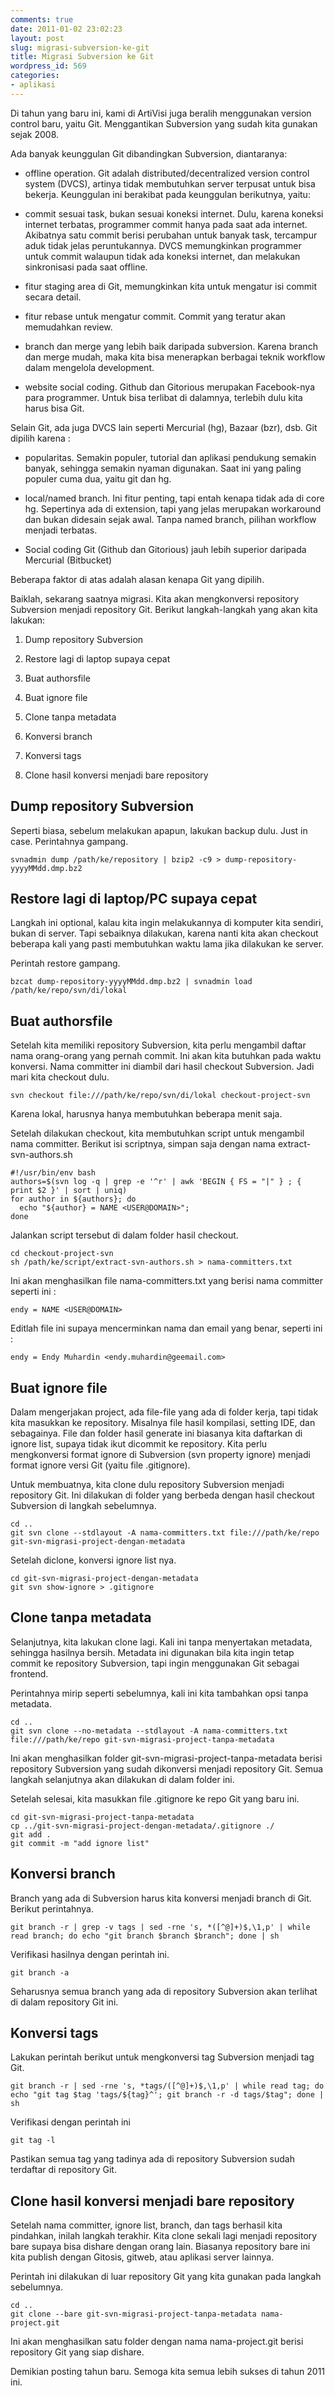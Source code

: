 ```yaml
---
comments: true
date: 2011-01-02 23:02:23
layout: post
slug: migrasi-subversion-ke-git
title: Migrasi Subversion ke Git
wordpress_id: 569
categories:
- aplikasi
---
```


Di tahun yang baru ini, kami di ArtiVisi juga beralih menggunakan version control baru, yaitu Git.
Menggantikan Subversion yang sudah kita gunakan sejak 2008.

Ada banyak keunggulan Git dibandingkan Subversion, diantaranya:




	
  * offline operation. Git adalah distributed/decentralized version control system (DVCS), artinya tidak membutuhkan server terpusat untuk bisa bekerja. Keunggulan ini berakibat pada keunggulan berikutnya, yaitu:


	
  * commit sesuai task, bukan sesuai koneksi internet. Dulu, karena koneksi internet terbatas, programmer commit hanya pada saat ada internet. Akibatnya satu commit berisi perubahan untuk banyak task, tercampur aduk tidak jelas peruntukannya. DVCS memungkinkan programmer untuk commit walaupun tidak ada koneksi internet, dan melakukan sinkronisasi pada saat offline.


	
  * fitur staging area di Git, memungkinkan kita untuk mengatur isi commit secara detail. 


	
  * fitur rebase untuk mengatur commit. Commit yang teratur akan memudahkan review.


	
  * branch dan merge yang lebih baik daripada subversion. Karena branch dan merge mudah, maka kita bisa menerapkan berbagai teknik workflow dalam mengelola development.


	
  * website social coding. Github dan Gitorious merupakan Facebook-nya para programmer. Untuk bisa terlibat di dalamnya, terlebih dulu kita harus bisa Git.





Selain Git, ada juga DVCS lain seperti Mercurial (hg), Bazaar (bzr), dsb. Git dipilih karena :


	
  * popularitas. Semakin populer, tutorial dan aplikasi pendukung semakin banyak, sehingga semakin nyaman digunakan. Saat ini yang paling populer cuma dua, yaitu git dan hg.


	
  * local/named branch. Ini fitur penting, tapi entah kenapa tidak ada di core hg. Sepertinya ada di extension, tapi yang jelas merupakan workaround dan bukan didesain sejak awal. Tanpa named branch, pilihan workflow menjadi terbatas.


	
  * Social coding Git (Github dan Gitorious) jauh lebih superior daripada Mercurial (Bitbucket)





Beberapa faktor di atas adalah alasan kenapa Git yang dipilih.

Baiklah, sekarang saatnya migrasi. Kita akan mengkonversi repository Subversion menjadi repository Git.
Berikut langkah-langkah yang akan kita lakukan: 

	
  1. Dump repository Subversion

	
  2. Restore lagi di laptop supaya cepat

	
  3. Buat authorsfile

	
  4. Buat ignore file

	
  5. Clone tanpa metadata

	
  6. Konversi branch

	
  7. Konversi tags

	
  8. Clone hasil konversi menjadi bare repository





## Dump repository Subversion


Seperti biasa, sebelum melakukan apapun, lakukan backup dulu. Just in case. 
Perintahnya gampang. 


    
    svnadmin dump /path/ke/repository | bzip2 -c9 > dump-repository-yyyyMMdd.dmp.bz2





## Restore lagi di laptop/PC supaya cepat


Langkah ini optional, kalau kita ingin melakukannya di komputer kita sendiri, bukan di server. 
Tapi sebaiknya dilakukan, karena nanti kita akan checkout beberapa kali yang pasti membutuhkan waktu lama jika dilakukan ke server. 

Perintah restore gampang. 


    
    bzcat dump-repository-yyyyMMdd.dmp.bz2 | svnadmin load /path/ke/repo/svn/di/lokal






## Buat authorsfile


Setelah kita memiliki repository Subversion, kita perlu mengambil daftar nama orang-orang yang pernah commit. Ini akan kita butuhkan pada waktu konversi. Nama committer ini diambil dari hasil checkout Subversion. Jadi mari kita checkout dulu. 


    
    svn checkout file:///path/ke/repo/svn/di/lokal checkout-project-svn



Karena lokal, harusnya hanya membutuhkan beberapa menit saja. 

Setelah dilakukan checkout, kita membutuhkan script untuk mengambil nama committer. Berikut isi scriptnya, simpan saja dengan nama extract-svn-authors.sh

    
    
    #!/usr/bin/env bash
    authors=$(svn log -q | grep -e '^r' | awk 'BEGIN { FS = "|" } ; { print $2 }' | sort | uniq)
    for author in ${authors}; do
      echo "${author} = NAME <USER@DOMAIN>";
    done
    



Jalankan script tersebut di dalam folder hasil checkout. 

    
    
    cd checkout-project-svn
    sh /path/ke/script/extract-svn-authors.sh > nama-committers.txt 
    


Ini akan menghasilkan file nama-committers.txt yang berisi nama committer seperti ini : 

    
    
    endy = NAME <USER@DOMAIN>
    


Editlah file ini supaya mencerminkan nama dan email yang benar, seperti ini : 

    
    
    endy = Endy Muhardin <endy.muhardin@geemail.com>
    





## Buat ignore file


Dalam mengerjakan project, ada file-file yang ada di folder kerja, tapi tidak kita masukkan ke repository. Misalnya file hasil kompilasi, setting IDE, dan sebagainya. File dan folder hasil generate ini biasanya kita daftarkan di ignore list, supaya tidak ikut dicommit ke repository. Kita perlu mengkonversi format ignore di Subversion (svn property ignore) menjadi format ignore versi Git (yaitu file .gitignore). 

Untuk membuatnya, kita clone dulu repository Subversion menjadi repository Git. Ini dilakukan di folder yang berbeda dengan hasil checkout Subversion di langkah sebelumnya. 

    
    
    cd .. 
    git svn clone --stdlayout -A nama-committers.txt file:///path/ke/repo git-svn-migrasi-project-dengan-metadata
    


Setelah diclone, konversi ignore list nya. 

    
    
    cd git-svn-migrasi-project-dengan-metadata
    git svn show-ignore > .gitignore
    




## Clone tanpa metadata


Selanjutnya, kita lakukan clone lagi. Kali ini tanpa menyertakan metadata, sehingga hasilnya bersih. Metadata ini digunakan bila kita ingin tetap commit ke repository Subversion, tapi ingin menggunakan Git sebagai frontend. 

Perintahnya mirip seperti sebelumnya, kali ini kita tambahkan opsi tanpa metadata. 

    
    
    cd .. 
    git svn clone --no-metadata --stdlayout -A nama-committers.txt file:///path/ke/repo git-svn-migrasi-project-tanpa-metadata
    



Ini akan menghasilkan folder git-svn-migrasi-project-tanpa-metadata berisi repository Subversion yang sudah dikonversi menjadi repository Git. Semua langkah selanjutnya akan dilakukan di dalam folder ini. 

Setelah selesai, kita masukkan file .gitignore ke repo Git yang baru ini. 

    
    
    cd git-svn-migrasi-project-tanpa-metadata
    cp ../git-svn-migrasi-project-dengan-metadata/.gitignore ./
    git add . 
    git commit -m "add ignore list"
    






## Konversi branch


Branch yang ada di Subversion harus kita konversi menjadi branch di Git. 
Berikut perintahnya. 

    
    
    git branch -r | grep -v tags | sed -rne 's, *([^@]+)$,\1,p' | while read branch; do echo "git branch $branch $branch"; done | sh
    



Verifikasi hasilnya dengan perintah ini. 

    
    
    git branch -a
    


Seharusnya semua branch yang ada di repository Subversion akan terlihat di dalam repository Git ini. 



## Konversi tags


Lakukan perintah berikut untuk mengkonversi tag Subversion menjadi tag Git. 

    
    
    git branch -r | sed -rne 's, *tags/([^@]+)$,\1,p' | while read tag; do echo "git tag $tag 'tags/${tag}^'; git branch -r -d tags/$tag"; done | sh
    



Verifikasi dengan perintah ini 

    
    
    git tag -l
    


Pastikan semua tag yang tadinya ada di repository Subversion sudah terdaftar di repository Git. 



## Clone hasil konversi menjadi bare repository


Setelah nama committer, ignore list, branch, dan tags berhasil kita pindahkan, inilah langkah terakhir. Kita clone sekali lagi menjadi repository bare supaya bisa dishare dengan orang lain. Biasanya repository bare ini kita publish dengan Gitosis, gitweb, atau aplikasi server lainnya. 

Perintah ini dilakukan di luar repository Git yang kita gunakan pada langkah sebelumnya. 

    
    
    cd .. 
    git clone --bare git-svn-migrasi-project-tanpa-metadata nama-project.git
    


Ini akan menghasilkan satu folder dengan nama nama-project.git berisi repository Git yang siap dishare. 

Demikian posting tahun baru. Semoga kita semua lebih sukses di tahun 2011 ini.  

